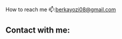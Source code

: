 How to reach me 📫:berkayozi08@gmail.com

<html lang="en">
<head>


</head>
<body>
  <h2>Contact with me: </h2>
</body>
